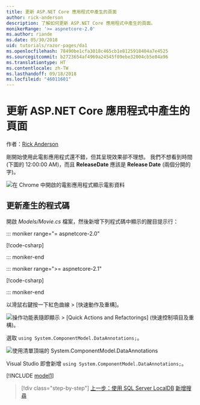 ```yaml
---
title: 更新 ASP.NET Core 應用程式中產生的頁面
author: rick-anderson
description: 了解如何更新 ASP.NET Core 應用程式中產生的頁面。
monikerRange: '>= aspnetcore-2.0'
ms.author: riande
ms.date: 05/30/2018
uid: tutorials/razor-pages/da1
ms.openlocfilehash: 78490be1cfa3018c465cb1e8125918404a7e4525
ms.sourcegitcommit: b2723654af4969a24545f09ebe32004cb5e84a96
ms.translationtype: HT
ms.contentlocale: zh-TW
ms.lasthandoff: 09/18/2018
ms.locfileid: "46011601"
---
```

# <a name="update-the-generated-pages-in-an-aspnet-core-app"></a>更新 ASP.NET Core 應用程式中產生的頁面

作者：[Rick Anderson](https://twitter.com/RickAndMSFT)

剛開始使用此電影應用程式還不錯，但其呈現效果卻不理想。 我們不想看到時間 (下圖的 12:00:00 AM)，而且 **ReleaseDate** 應該是 **Release Date** (兩個分開的字)。

![在 Chrome 中開啟的電影應用程式顯示電影資料](sql/_static/m55.png)

## <a name="update-the-generated-code"></a>更新產生的程式碼

開啟 *Models/Movie.cs* 檔案，然後新增下列程式碼中顯示的醒目提示行：

::: moniker range="= aspnetcore-2.0"

[!code-csharp[](~/tutorials/razor-pages/razor-pages-start/sample/RazorPagesMovie/Models/MovieDate.cs?name=snippet_1&highlight=10-11)]

::: moniker-end

::: moniker range=">= aspnetcore-2.1"

[!code-csharp[](~/tutorials/razor-pages/razor-pages-start/sample/RazorPagesMovie21/Models/MovieDate.cs?name=snippet_1&highlight=10-11,15)]

::: moniker-end

以滑鼠右鍵按一下紅色曲線 > [快速動作及重構]。

  ![操作功能表隨即顯示 **> [Quick Actions and Refactorings] (快速控制項目及重構)**。](da1/qa.png)

選取 `using System.ComponentModel.DataAnnotations;`。

  ![使用清單頂端的 System.ComponentModel.DataAnnotations](da1/da.png)

  Visual Studio 即會新增 `using System.ComponentModel.DataAnnotations;`。

[!INCLUDE [model1](~/includes/RP/da2.md)]

> [!div class="step-by-step"]
> [上一步：使用 SQL Server LocalDB](xref:tutorials/razor-pages/sql)
> [新增搜尋](xref:tutorials/razor-pages/search)
